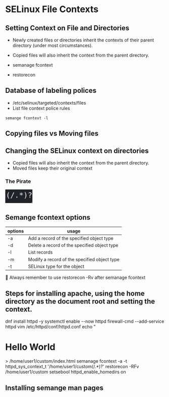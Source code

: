 # SELinux File Contexts

## Setting Context on File and Directories

- Newly created files or directories inherit the contexts of their parent directory (under most circumstances).
- Copied files will also inherit the context from the parent directory.


- semanage fcontext
- restorecon

## Database of labeling polices
- /etc/selinux/targeted/contexts/files
- List file context police rules
```
semange fcontext -l
```

## Copying files vs Moving files

## Changing the SELinux context on directories
- Copied files will also inherit the context from the parent directory.
- Moved files keep their original context 

### The Pirate

![The Pirate](/images/pirate.png)

## Semange fcontext options
| options | usage |
|---------|-------|
| -a    | Add a record of the specified object type|
| -d | Delete a record of the specified object type | 
| -l | List records | 
| -m | Modify a record of the specified object type | 
| -t | SELinux type for the object | 

:star2: Always remember to use restorecon -Rv after semanage fcontext

## Steps for installing apache, using the home directory as the document root and setting the context.

dnf install httpd -y
systemctl enable --now httpd
firewall-cmd --add-service httpd
vim /etc/httpd/conf/httpd.conf
echo "<h1>Hello World</h1> > /home/user1/custom/index.html
semanage fcontext -a -t httpd_sys_context_t '/home/user1/custom(/.*)?'
restorecon -RFv /home/user1/custom
setsebool httpd_enable_homedirs on


## Installing semange man pages




